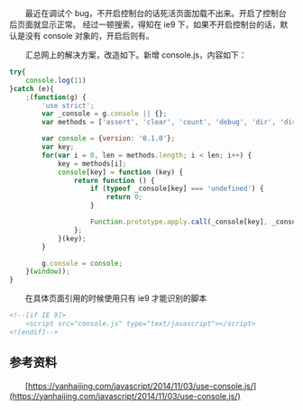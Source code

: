 　　最近在调试个 bug，不开启控制台的话死活页面加载不出来。开启了控制台后页面就显示正常。
经过一顿搜索，得知在 ie9 下，如果不开启控制台的话，默认是没有 console 对象的，开启后则有。

　　汇总网上的解决方案，改造如下。新增 console.js，内容如下：

```javascript
try{
    console.log(11)
}catch (e){
    ;(function(g) {
        'use strict';
        var _console = g.console || {};
        var methods = ['assert', 'clear', 'count', 'debug', 'dir', 'dirxml', 'exception', 'error', 'group', 'groupCollapsed', 'groupEnd', 'info', 'log', 'profile', 'profileEnd', 'table', 'time', 'timeEnd', 'timeStamp', 'trace', 'warn'];

        var console = {version: '0.1.0'};
        var key;
        for(var i = 0, len = methods.length; i < len; i++) {
            key = methods[i];
            console[key] = function (key) {
                return function () {
                    if (typeof _console[key] === 'undefined') {
                        return 0;
                    }

                    Function.prototype.apply.call(_console[key], _console, arguments);
                };
            }(key);
        }

        g.console = console;
    }(window));
}
```

　　在具体页面引用的时候使用只有 ie9 才能识别的脚本

```html
<!--[if IE 9]>
	<script src="console.js" type="text/javascript"></script>
<![endif]-->

```

## 参考资料

　　[https://yanhaijing.com/javascript/2014/11/03/use-console.js/](https://yanhaijing.com/javascript/2014/11/03/use-console.js/)

